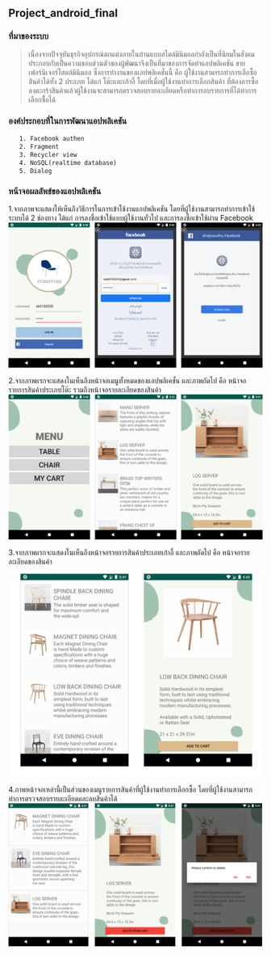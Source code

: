 ## Project_android_final
### ที่มาของระบบ

   >เนื่องจากปัจจุบันธุรกิจอุปกรณ์ตกแต่งภายในบ้านแบบสไตล์มินิมอลกำลังเป็นที่นิยมในสังคม ประกอบกับเป็นความชอบส่วนตัวของผู้พัฒนาจึงเป็นที่มาของการจัดทำแอปพลิเคชัน
ขายเฟอร์นิเจอร์ไสตล์มินิมอล ซึ่งการทำงานของแอปพลิเคชั่นนี้ คือ ผู้ใช้งานสามารถทำการเลือซื้อสินค้าได้ทั้ง 2 ประเภท ได้แก่ โต๊ะและเก้าอี้ โดยที่เมื่อผู้ใช้งานทำการเลือกสินค้า
ที่ต้องการซื้อลงตะกร้าสินค้าแล้วผู้ใช้งานจะสามารถตรวจสอบรายละเอียดหรือทำการลบรายการที่ได้ทำการเลือกซื่้อได้
   
### องค์ประกอบที่ในการพัฒนาแอปพลิเคชัน
       1. Facebook authen
       2. Fragment
       3. Recycler view
       4. NoSQL(realtime database)
       5. Dialog
       
### หน้าจอผลลัพธ์ของแอปพลิเคชัน
1.จากภาพจะแสดงให้เห็นถึงวิธีการในการเข้าใช้งานแอปพลิเคชัน โดยที่ผู้ใช้งานสามารถทำการเข้าใช้ระบบได้ 2 ช่องทาง ได้แก่ การลงชื่อเข้าใช้แบบผู้ใช้งานทั่วไป และการลงชื่อเข้าใช้ผ่าน Facebook
![alt text](https://github.com/chanikan07/Project_android_final/blob/master/screenshot/Login.jpg)

2.จากภาพแรกจะแสดงในเห็นถึงหน้าจอเมนูทั้งหมดของแอปพลิเคชั่น และภาพถัดไป คือ หน้าจอรายการสินค้าประเภทโต๊ะ รวมถึงหน้าจอรายละเอียดของสินค้า
![alt text](https://github.com/chanikan07/Project_android_final/blob/master/screenshot/Table.jpg)

3.จากภาพแรกจะแสดงในเห็นถึงหน้าจอรายการสินค้าประเภทเก้าอี้ และภาพถัดไป คือ หน้าจอรายละเอียดของสินค้า
![alt text](https://github.com/chanikan07/Project_android_final/blob/master/screenshot/Chair.jpg)

4.ภาพหน้าจอเหล่านี้เป็นส่วนของเมนูรายการสินค้าที่ผู้ใช้งานทำการเลือกซื้อ โดยที่ผู้ใช้งานสามารถทำการตรวจสอบรายละเอียดและลบสินค้าได้
![alt text](https://github.com/chanikan07/Project_android_final/blob/master/screenshot/Cart.jpg) 

